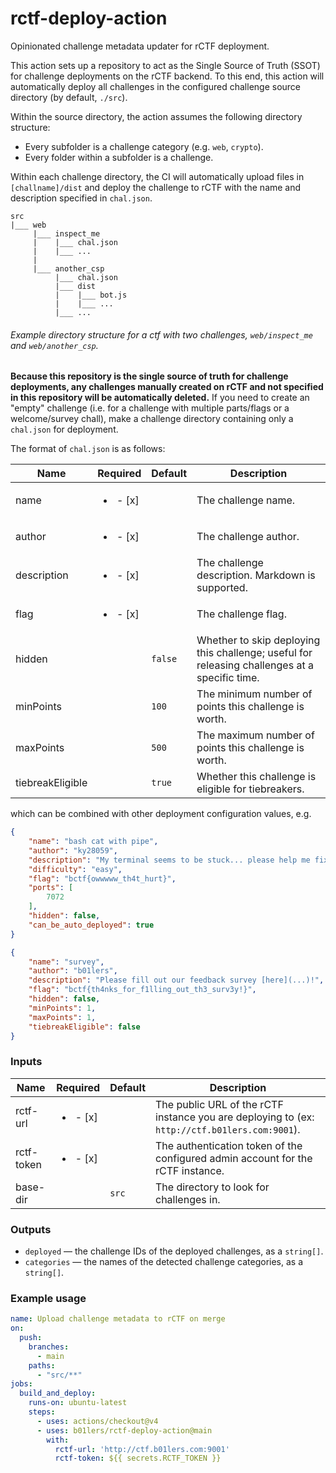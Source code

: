 # rctf-deploy-action
Opinionated challenge metadata updater for rCTF deployment.

This action sets up a repository to act as the Single Source of Truth (SSOT) for challenge deployments on the rCTF
backend. To this end, this action will automatically deploy all challenges in the configured challenge source directory
(by default, `./src`).

Within the source directory, the action assumes the following directory structure:
- Every subfolder is a challenge category (e.g. `web`, `crypto`).
- Every folder within a subfolder is a challenge.

Within each challenge directory, the CI will automatically upload files in `[challname]/dist` and deploy the challenge
to rCTF with the name and description specified in `chal.json`.

```
src
|___ web
     |___ inspect_me
     |    |___ chal.json
     |    |___ ...
     |
     |___ another_csp
          |___ chal.json
          |___ dist
          |    |___ bot.js
          |    |___ ...
          |___ ...
```
###### Example directory structure for a ctf with two challenges, `web/inspect_me` and `web/another_csp`.

**Because this repository is the single source of truth for challenge deployments, any challenges manually created on
rCTF and not specified in this repository will be automatically deleted.** If you need to create an "empty" challenge
(i.e. for a challenge with multiple parts/flags or a welcome/survey chall), make a challenge directory containing only
a `chal.json` for deployment.

The format of `chal.json` is as follows:

| Name             |         Required         | Default | Description                                                                                   |
|------------------|:------------------------:|---------|-----------------------------------------------------------------------------------------------|
| name             | <ul><li>- [x] </li></ul> |         | The challenge name.                                                                           |
| author           | <ul><li>- [x] </li></ul> |         | The challenge author.                                                                         |
| description      | <ul><li>- [x] </li></ul> |         | The challenge description. Markdown is supported.                                             |
| flag             | <ul><li>- [x] </li></ul> |         | The challenge flag.                                                                           |
| hidden           |                          | `false` | Whether to skip deploying this challenge; useful for releasing challenges at a specific time. |
| minPoints        |                          | `100`   | The minimum number of points this challenge is worth.                                         |
| maxPoints        |                          | `500`   | The maximum number of points this challenge is worth.                                         |
| tiebreakEligible |                          | `true`  | Whether this challenge is eligible for tiebreakers.                                           |

which can be combined with other deployment configuration values, e.g.
```json
{
    "name": "bash cat with pipe",
    "author": "ky28059",
    "description": "My terminal seems to be stuck... please help me fix it!\n\n`nc ctf.b01lers.com 7072`",
    "difficulty": "easy",
    "flag": "bctf{owwwww_th4t_hurt}",
    "ports": [
        7072
    ],
    "hidden": false,
    "can_be_auto_deployed": true
}
```
```json
{
    "name": "survey",
    "author": "b01lers",
    "description": "Please fill out our feedback survey [here](...)!",
    "flag": "bctf{th4nks_for_f1lling_out_th3_surv3y!}",
    "hidden": false,
    "minPoints": 1,
    "maxPoints": 1,
    "tiebreakEligible": false
}
```

### Inputs

| Name       |         Required         | Default | Description                                                                                   |
|------------|:------------------------:|---------|-----------------------------------------------------------------------------------------------|
| rctf-url   | <ul><li>- [x] </li></ul> |         | The public URL of the rCTF instance you are deploying to (ex: `http://ctf.b01lers.com:9001`). |
| rctf-token | <ul><li>- [x] </li></ul> |         | The authentication token of the configured admin account for the rCTF instance.               |
| base-dir   |                          | `src`   | The directory to look for challenges in.                                                      |

### Outputs
- `deployed` — the challenge IDs of the deployed challenges, as a `string[]`.
- `categories` — the names of the detected challenge categories, as a `string[]`.

### Example usage
```yml
name: Upload challenge metadata to rCTF on merge
on:
  push:
    branches:
      - main
    paths:
      - "src/**"
jobs:
  build_and_deploy:
    runs-on: ubuntu-latest
    steps:
      - uses: actions/checkout@v4
      - uses: b01lers/rctf-deploy-action@main
        with:
          rctf-url: 'http://ctf.b01lers.com:9001'
          rctf-token: ${{ secrets.RCTF_TOKEN }}
```
